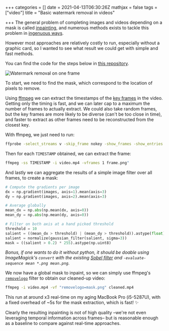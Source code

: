 +++
categories = []
date = 2021-04-13T06:30:26Z
mathjax = false
tags = ["video"]
title = "Basic watermark removal in videos"

+++
The general problem of completing images and videos depending on a mask is called [inpainting](https://en.wikipedia.org/wiki/Inpainting), and numerous methods exists to tackle this problem in [ingenuous ways](https://dmitryulyanov.github.io/deep_image_prior "deep image prior").

However most approaches are relatively costly to run, especially without a graphic card, so I wanted to see what result we could get with simple and fast methods.

You can find the code for the steps below in [this repository](https://github.com/m3at/video-watermark-removal "github video-watermark-removal").

![Watermark removal on one frame](/uploads/watermark_removal.webp "Example watermark removal")

To start, we need to find the mask, which correspond to the location of pixels to remove.

Using [ffmpeg](https://www.ffmpeg.org/ "ffmpeg website") we can extract the timestamps of the [key frames](https://en.wikipedia.org/wiki/Key_frame "key frame") in the video. Getting only the timing is fast, and we can later cap to a maximum the number of frames to actually extract. We could also take random frames, but the key frames are more likely to be diverse (can't be too close in time), and faster to extract as other frames need to be reconstructed from the closest key.

With ffmpeg, we just need to run:

```bash
ffprobe -select_streams v -skip_frame nokey -show_frames -show_entries frame=pkt_pts_time video.mp4
```

Then for each `TIMESTAMP` obtained, we can extract the frame:

```bash
ffmpeg -ss TIMESTAMP -i video.mp4 -vframes 1 frame.png"
```

And lastly we can aggregate the results of a simple image filter over all frames, to create a mask:

```python
# Compute the gradients per image
dx = np.gradient(images, axis=1).mean(axis=3)
dy = np.gradient(images, axis=2).mean(axis=3)

# Average globally
mean_dx = np.abs(np.mean(dx, axis=0))
mean_dy = np.abs(np.mean(dy, axis=0))

# Filter on both axis at a hand picked threshold
threshold = 10
salient = ((mean_dx > threshold) | (mean_dy > threshold)).astype(float)
salient = normalize(gaussian_filter(salient, sigma=3))
mask = ((salient > 0.2) * 255).astype(np.uint8)
```

_Bonus, if one wants to do it without python, it should be doable using ImageMagick's `convert` with the existing_ [_Sobel filter_](https://legacy.imagemagick.org/Usage/convolve/#sobel "Sobel ImageMagick") _and `-evaluate-sequence mean *.png mean.png`._

We now have a global mask to inpaint, so we can simply use ffmpeg's [`removelogo`](https://ffmpeg.org/ffmpeg-filters.html#removelogo) filter to obtain our cleaned-up video:

```bash
ffmpeg -i video.mp4 -vf "removelogo=mask.png" cleaned.mp4
```

This run at around x3 real-time on my aging MacBook Pro (i5-5287U), with a fixed overhead of \~5s for the mask extraction, which is fast! :sparkles:

Clearly the resulting inpainting is not of high quality –we're not even leveraging temporal information across frames– but is reasonable enough as a baseline to compare against real-time approaches.
